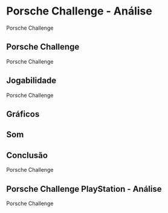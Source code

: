 ---
---

# Porsche Challenge - Análise

Porsche Challenge

## Porsche Challenge

Porsche Challenge

## Jogabilidade

Porsche Challenge

## Gráficos


## Som

## Conclusão

Porsche Challenge

## Porsche Challenge PlayStation - Análise

Porsche Challenge

